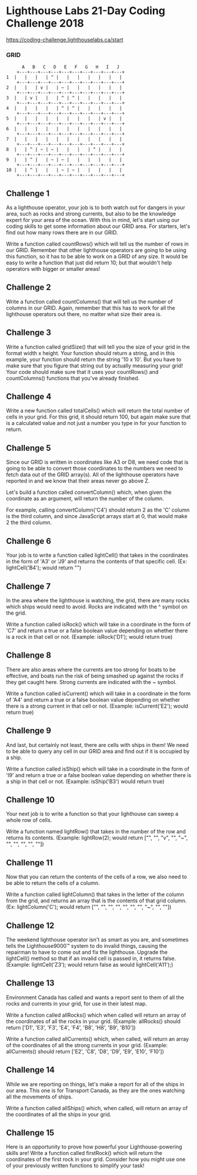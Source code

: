 # Lighthouse Labs 21-Day Coding Challenge 2018

https://coding-challenge.lighthouselabs.ca/start

### GRID
```
      A   B   C   D   E   F   G   H   I   J
    +---+---+---+---+---+---+---+---+---+---+
1  |   |   |   | ^ |   |   |   |   |   |   |
    +---+---+---+---+---+---+---+---+---+---+
2  |   |   | v |   | ~ |   |   |   |   |   |
    +---+---+---+---+---+---+---+---+---+---+
3  |   | v |   |   | ^ | ^ |   |   |   |   |
    +---+---+---+---+---+---+---+---+---+---+
4  |   |   |   |   | ^ | ^ |   |   |   |   |
    +---+---+---+---+---+---+---+---+---+---+
5  |   |   |   |   |   |   |   |   | v |   |
    +---+---+---+---+---+---+---+---+---+---+
6  |   |   |   |   |   |   |   |   |   |   |
    +---+---+---+---+---+---+---+---+---+---+
7  |   |   |   |   |   |   |   |   |   |   |
    +---+---+---+---+---+---+---+---+---+---+
8  |   | ^ | ~ | ~ |   |   |   | ^ |   |   |
    +---+---+---+---+---+---+---+---+---+---+
9  |   | ^ |   | ~ | ~ |   |   |   |   |   |
    +---+---+---+---+---+---+---+---+---+---+
10 |   | ^ |   |   | ~ | ~ |   |   |   |   |
    +---+---+---+---+---+---+---+---+---+---+
```
  
## Challenge 1
As a lighthouse operator, your job is to both watch out for dangers in your area, such as rocks and strong currents, but also to be the knowledge expert for your area of the ocean. With this in mind, let's start using our coding skills to get some information about our GRID area. For starters, let's find out how many rows there are in our GRID.
  
Write a function called countRows() which will tell us the number of rows in our GRID. Remember that other lighthouse operators are going to be using this function, so it has to be able to work on a GRID of any size. It would be easy to write a function that just did return 10; but that wouldn't help operators with bigger or smaller areas!

## Challenge 2
Write a function called countColumns() that will tell us the number of columns in our GRID. Again, remember that this has to work for all the lighthouse operators out there, no matter what size their area is.

## Challenge 3
Write a function called gridSize() that will tell you the size of your grid in the format width x height. Your function should return a string, and in this example, your function should return the string '10 x 10'. But you have to make sure that you figure that string out by actually measuring your grid! Your code should make sure that it uses your countRows() and countColumns() functions that you've already finished.

## Challenge 4
Write a new function called totalCells() which will return the total number of cells in your grid. For this grid, it should return 100, but again make sure that is a calculated value and not just a number you type in for your function to return. 

## Challenge 5
Since our GRID is written in coordinates like A3 or D8, we need code that is going to be able to convert those coordinates to the numbers we need to fetch data out of the GRID array(s). All of the lighthouse operators have reported in and we know that their areas never go above Z.
  
Let's build a function called convertColumn() which, when given the coordinate as an argument, will return the number of the column.
  
For example, calling convertColumn('C4') should return 2 as the 'C' column is the third column, and since JavaScript arrays start at 0, that would make 2 the third column.

## Challenge 6
Your job is to write a function called lightCell() that takes in the coordinates in the form of 'A3' or 'J9' and returns the contents of that specific cell. (Ex: lightCell('B4'); would return "")

## Challenge 7
In the area where the lighthouse is watching, the grid, there are many rocks which ships would need to avoid. Rocks are indicated with the ^ symbol on the grid.
  
Write a function called isRock() which will take in a coordinate in the form of 'C7' and return a true or a false boolean value depending on whether there is a rock in that cell or not. (Example: isRock('D1'); would return true)

## Challenge 8
There are also areas where the currents are too strong for boats to be effective, and boats run the risk of being smashed up against the rocks if they get caught here. Strong currents are indicated with the ~ symbol.
  
Write a function called isCurrent() which will take in a coordinate in the form of 'A4' and return a true or a false boolean value depending on whether there is a strong current in that cell or not. (Example: isCurrent('E2'); would return true)

## Challenge 9
And last, but certainly not least, there are cells with ships in them! We need to be able to query any cell in our GRID area and find out if it is occupied by a ship.
  
Write a function called isShip() which will take in a coordinate in the form of 'I9' and return a true or a false boolean value depending on whether there is a ship in that cell or not. (Example: isShip('B3') would return true)

## Challenge 10
Your next job is to write a function so that your lighthouse can sweep a whole row of cells.
  
Write a function named lightRow() that takes in the number of the row and returns its contents. (Example: lightRow(2); would return ["", "", "v", "", "~", "", "", "", "", ""])

## Challenge 11
Now that you can return the contents of the cells of a row, we also need to be able to return the cells of a column.
  
Write a function called lightColumn() that takes in the letter of the column from the grid, and returns an array that is the contents of that grid column. (Ex: lightColumn('C'); would return ["", "", "", "", "", "", "", "~", "", ""])

## Challenge 12
The weekend lighthouse operator isn't as smart as you are, and sometimes tells the Lighthouse9000™ system to do invalid things, causing the repairman to have to come out and fix the lighthouse. Upgrade the lightCell() method so that if an invalid cell is passed in, it returns false. (Example: lightCell('Z3'); would return false as would lightCell('A11');)

## Challenge 13
Environment Canada has called and wants a report sent to them of all the rocks and currents in your grid, for use in their latest map.
  
Write a function called allRocks() which when called will return an array of the coordinates of all the rocks in your grid. (Example: allRocks() should return ['D1', 'E3', 'F3', 'E4', 'F4', 'B8', 'H8', 'B9', 'B10'])
  
Write a function called allCurrents() which, when called, will return an array of the coordinates of all the strong currents in your grid. (Example: allCurrents() should return ['E2', 'C8', 'D8', 'D9', 'E9', 'E10', 'F10'])

## Challenge 14
While we are reporting on things, let's make a report for all of the ships in our area. This one is for Transport Canada, as they are the ones watching all the movements of ships.
  
Write a function called allShips() which, when called, will return an array of the coordinates of all the ships in your grid.

## Challenge 15
Here is an opportunity to prove how powerful your Lighthouse-powering skills are! Write a function called firstRock() which will return the coordinates of the first rock in your grid. Consider how you might use one of your previously written functions to simplify your task!